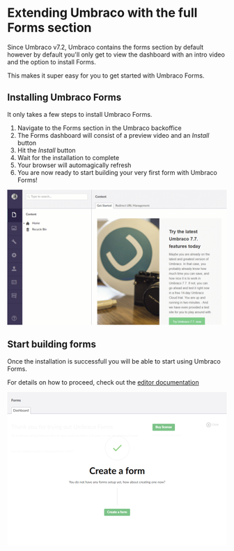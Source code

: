 # Extending Umbraco with the full Forms section

Since Umbraco v7.2, Umbraco contains the forms section by default however by default you'll only get to view the dashboard with an intro video and the option to install Forms.

This makes it super easy for you to get started with Umbraco Forms.

## Installing Umbraco Forms

It only takes a few steps to install Umbraco Forms.

1. Navigate to the Forms section in the Umbraco backoffice
2. The Forms dashboard will consist of a preview video and an *Install* button
3. Hit the *Install* button
4. Wait for the installation to complete
5. Your browser will automagically refresh
6. You are now ready to start building your very first form with Umbraco Forms!

![Installing Umbraco Forms](InstallingForms.gif)

## Start building forms

Once the installation is successfull you will be able to start using Umbraco Forms. 

For details on how to proceed, check out the [editor documentation](../Editor/index.md)

![Create form](start-with-forms.png)




 